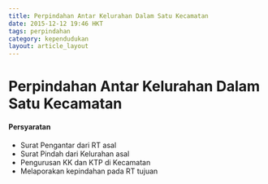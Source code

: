 ```yaml
---
title: Perpindahan Antar Kelurahan Dalam Satu Kecamatan
date: 2015-12-12 19:46 HKT
tags: perpindahan
category: kependudukan
layout: article_layout
---
```

# Perpindahan Antar Kelurahan Dalam Satu Kecamatan

#### Persyaratan
- Surat Pengantar dari RT asal
- Surat Pindah dari Kelurahan asal
- Pengurusan KK dan KTP di Kecamatan
- Melaporakan kepindahan pada RT tujuan
